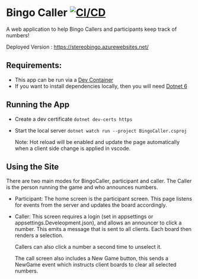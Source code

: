 # Bingo Caller [![CI/CD](https://github.com/hattan/bingocaller/actions/workflows/azure-webapps-dotnet-core.yml/badge.svg)](https://github.com/hattan/bingocaller/actions/workflows/azure-webapps-dotnet-core.yml)

A web application to help Bingo Callers and participants keep track of numbers!

Deployed Version : https://stereobingo.azurewebsites.net/

## Requirements:

- This app can be run via a [Dev Container](https://code.visualstudio.com/docs/devcontainers/containers)
- If you want to install dependencies locally, then you will need [Dotnet 6](https://dotnet.microsoft.com/en-us/download/dotnet/6.0)

## Running the App

- Create a dev certificate `dotnet dev-certs https`
- Start the local server `dotnet watch run --project BingoCaller.csproj`

  Note: Hot reload will be enabled and update the page automatically when a client side change is applied in vscode.

## Using the Site

There are two main modes for BingoCaller, participant and caller. The Caller is the person running the game and who announces numbers.

- Participant: 
  The home screen is the participant screen. This page listens for events from the server and updates the board accordingly.
- Caller: 
  This screen requires a login (set in appsettings or appsettings.Develeopment.json), and allows an announcer to click a number. This emits a message that is sent to all clients. Each board then renders a selection. 

  Callers can also click a number a second time to unselect it.

  The call screen also includes a New Game button, this sends a NewGame event which instructs client boards to clear all selected numbers.
